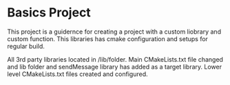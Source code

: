 # Basics Project

This project is a guidernce for creating a project with a custom liobrary and custom function. This libraries has cmake configuration and setups for regular build.


All 3rd party libraries located in /lib/folder. Main CMakeLists.txt file changed and lib folder and sendMessage library has added as a target library. Lower level CMakeLists.txt files created and configured.

